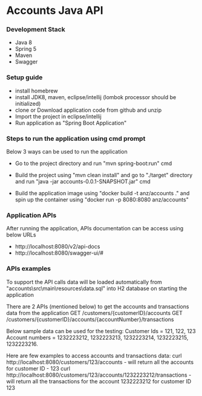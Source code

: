 # Accounts Java API

### Development Stack

- Java 8
- Spring 5
- Maven
- Swagger

### Setup guide

- install homebrew
- install JDK8, maven, eclipse/intellij (lombok processor should be initialized)
- clone or Download application code from github and unzip
- Import the project in eclipse/intellij
- Run application as "Spring Boot Application"

### Steps to run the application using cmd prompt
Below 3 ways can be used to run the application

- Go to the project directory and run "mvn spring-boot:run" cmd

- Build the project using "mvn clean install" and go to "./target" directory and run "java -jar accounts-0.0.1-SNAPSHOT.jar" cmd

- Build the application image using "docker build -t anz/accounts ." and spin up the container using "docker run -p 8080:8080 anz/accounts"

### Application APIs 
After running the application, APIs documentation can be access using below URLs
- http://localhost:8080/v2/api-docs
- http://localhost:8080/swagger-ui/#

### APIs examples
To support the API calls data will be loaded automatically from "accounts\src\main\resources\data.sql" into H2 database on starting the application

There are 2 APIs (mentioned below) to get the accounts and transactions data from the application
GET /customers/{customerID}/accounts
GET /customers/{customerID}/accounts/{accountNumber}/transactions

Below sample data can be used for the testing:
Customer Ids = 121, 122, 123
Account numbers = 1232223212, 1232223213, 1232223214, 1232223215, 1232223216.

Here are few examples to access accounts and transactions data:
curl http://localhost:8080/customers/123/accounts - will return all the accounts for customer ID - 123
curl http://localhost:8080/customers/123/accounts/1232223212/transactions - will return all the transactions for the account 1232223212 for customer ID 123

